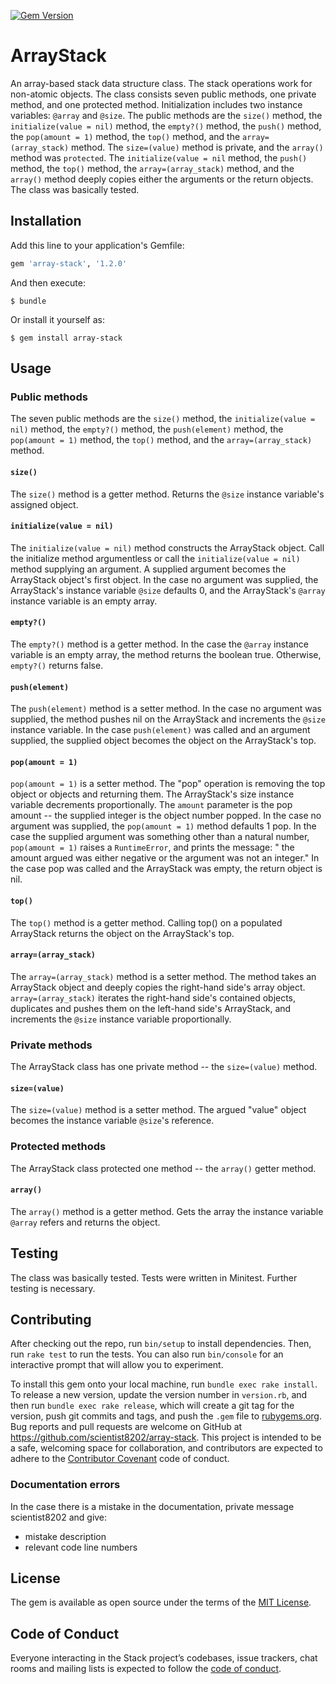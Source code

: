 [![Gem Version](https://badge.fury.io/rb/array-stack.svg)](https://badge.fury.io/rb/array-stack)
# ArrayStack

An array-based stack data structure class. The stack operations work for 
non-atomic objects. The class consists seven public methods, one private 
method, and one protected method. Initialization includes two instance 
variables: `@array` and `@size`. The public methods are the `size()` method, 
the `initialize(value = nil)` method, the `empty?()` method, the `push()` 
method, the `pop(amount = 1)` method, the `top()` method, and the 
`array=(array_stack)` method. The `size=(value)` method is private, and the
`array()` method was `protected`. The `initialize(value = nil` method, the 
`push()` method, the `top()` method, the `array=(array_stack)` method, and 
the `array()` method deeply copies either the arguments or the return objects. 
The class was basically tested. 

## Installation

Add this line to your application's Gemfile:

```ruby
gem 'array-stack', '1.2.0'
```

And then execute:

    $ bundle

Or install it yourself as:

    $ gem install array-stack

## Usage

### Public methods

The seven public methods are the `size()` method, the `initialize(value = nil)`
 method, the `empty?()` method, the 
`push(element)` method, the `pop(amount = 1)` method, the `top()` method, and the 
`array=(array_stack)` method.

#### `size()`
The `size()` method is a getter method. Returns the `@size` instance variable's 
assigned object.

#### `initialize(value = nil)`
The `initialize(value = nil)` method constructs the ArrayStack object. Call the 
initialize method argumentless or call the `initialize(value = nil)` method 
supplying an argument. A supplied argument becomes the ArrayStack object's first 
object. In the case no argument was supplied, the ArrayStack's instance variable 
`@size` defaults 0, and the ArrayStack's `@array` instance variable is an empty 
array.

#### `empty?()`
The `empty?()` method is a getter method. In the case the `@array` instance 
variable is an empty array, the method returns the boolean true. Otherwise, 
`empty?()` returns false.

#### `push(element)`
The `push(element)` method is a setter method. In the case no argument 
was supplied, the method pushes nil on the ArrayStack and increments 
the `@size` instance variable. In the case `push(element)` was called 
and an argument supplied, the supplied object becomes the object 
on the ArrayStack's top.

#### `pop(amount = 1)`
`pop(amount = 1)` is a setter method. The "pop" operation is removing the top 
object or objects and returning them. 
The ArrayStack's size instance variable decrements proportionally. The `amount` 
parameter is the pop amount 
\-- the supplied integer is the object number popped. In the case no 
argument was supplied, the `pop(amount = 1)` method defaults 1 pop. In the 
case the supplied argument was something other than a natural number, 
`pop(amount = 1)` raises a `RuntimeError`, and prints the message: "
the amount argued was either negative or the argument was not an integer." 
In the case pop was called and the ArrayStack was empty, the return object 
is nil.

#### `top()`
The `top()` method is a getter method. Calling top() on a populated ArrayStack 
returns the object on the ArrayStack's top.

#### `array=(array_stack)`
The `array=(array_stack)` method is a setter method. The method takes an ArrayStack object 
and deeply copies the right-hand side's array object. `array=(array_stack)` iterates 
the right-hand side's contained objects, duplicates and pushes them on the 
left-hand side's ArrayStack, and increments the `@size` instance variable 
proportionally.

### Private methods
The ArrayStack class has one private method \-- the `size=(value)` method.

#### `size=(value)`
The `size=(value)` method is a setter method. The argued "value" object becomes 
the instance variable `@size`'s reference.

### Protected methods
The ArrayStack class protected one method \-- the `array()` getter method.

#### `array()`
The `array()` method is a getter method. Gets the array the instance variable 
`@array` refers and returns the object.

## Testing
The class was basically tested. Tests were written in Minitest. Further 
testing is necessary.

## Contributing

After checking out the repo, run `bin/setup` to install dependencies. Then, run `rake test` to run the tests. You can also run `bin/console` for an interactive prompt that will allow you to experiment.

To install this gem onto your local machine, run `bundle exec rake install`. To release a new version, update the version number in `version.rb`, and then run `bundle exec rake release`, which will create a git tag for the version, push git commits and tags, and push the `.gem` file to [rubygems.org](https://rubygems.org).
Bug reports and pull requests are welcome on GitHub at https://github.com/scientist8202/array-stack. This project is intended to be a safe, welcoming space for collaboration, and contributors are expected to adhere to the [Contributor Covenant](http://contributor-covenant.org) code of conduct.

### Documentation errors
In the case there is a mistake in the documentation, private message 
scientist8202 and give: 

* mistake description
* relevant code line numbers

## License

The gem is available as open source under the terms of the [MIT License](https://opensource.org/licenses/MIT).

## Code of Conduct

Everyone interacting in the Stack project’s codebases, issue trackers, chat rooms and mailing lists is expected to follow the [code of conduct](https://github.com/scientist8202/array-stack/blob/master/CODE_OF_CONDUCT.md).

